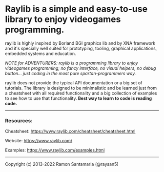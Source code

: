 
Raylib is a simple and easy-to-use library to enjoy videogames programming.
=============================================================================

raylib is highly inspired by Borland BGI graphics lib and by XNA framework and it's specially well suited for prototyping, tooling, graphical applications, embedded systems and education.

*NOTE for ADVENTURERS: raylib is a programming library to enjoy videogames programming; no fancy interface, no visual helpers, no debug button... just coding in the most pure spartan-programmers way.*

raylib does not provide the typical API documentation or a big set of tutorials. The library is designed to be minimalistic and be learned just from a cheatsheet with all required functionality and a big collection of examples to see how to use that functionality. **Best way to learn to code is reading code.**
__________________
### Resources:
Cheatsheet: https://www.raylib.com/cheatsheet/cheatsheet.html<p>
Website: https://www.raylib.com/<p>
Examples: https://www.raylib.com/examples.html
___________________________
Copyright (c) 2013-2022 Ramon Santamaria (@raysan5)


















